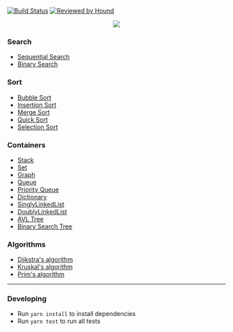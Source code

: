 [![Build Status](https://circleci.com/gh/soumyaveer/javascript-algorithms.svg?style=svg)](https://circleci.com/gh/soumyaveer/javascript-algorithms)
[![Reviewed by Hound](https://img.shields.io/badge/Reviewed_by-Hound-8E64B0.svg)](https://houndci.com)

<p align="center">
<img src="https://user-images.githubusercontent.com/10948236/50503457-fb6b0380-0a1b-11e9-8cb5-3c3589bf0735.png">
</p>

### Search

* [Sequential Search](https://github.com/soumyaveer/javascript-algorithms/blob/master/src/algorithms/searching/SequentialSearch.js)
* [Binary Search](https://github.com/soumyaveer/javascript-algorithms/blob/master/src/algorithms/searching/BinarySearch.js)

### Sort

* [Bubble Sort](https://github.com/soumyaveer/javascript-algorithms/blob/master/src/algorithms/sorting/BubbleSort.js)
* [Insertion Sort](https://github.com/soumyaveer/javascript-algorithms/blob/master/src/algorithms/sorting/InsertionSort.js)
* [Merge Sort](https://github.com/soumyaveer/javascript-algorithms/blob/master/src/algorithms/sorting/MergeSort.js)
* [Quick Sort](https://github.com/soumyaveer/javascript-algorithms/blob/master/src/algorithms/sorting/QuickSort.js)
* [Selection Sort](https://github.com/soumyaveer/javascript-algorithms/blob/master/src/algorithms/sorting/SelectionSort.js)

### Containers

* [Stack](https://github.com/soumyaveer/javascript-algorithms/blob/master/src/containers/Stack.js)
* [Set](https://github.com/soumyaveer/javascript-algorithms/blob/master/src/containers/Set.js)
* [Graph](https://github.com/soumyaveer/javascript-algorithms/blob/master/src/containers/Graph.js)
* [Queue](https://github.com/soumyaveer/javascript-algorithms/blob/master/src/containers/queues/Queue.js)
* [Priority Queue](https://github.com/soumyaveer/javascript-algorithms/blob/master/src/containers/queues/PriorityQueue.js)
* [Dictionary](https://github.com/soumyaveer/javascript-algorithms/blob/master/src/containers/Dictionary.js)
* [SinglyLinkedList](https://github.com/soumyaveer/javascript-algorithms/blob/master/src/containers/linked-lists/SinglyLinkedList.js)
* [DoublyLinkedList](https://github.com/soumyaveer/javascript-algorithms/blob/master/src/containers/linked-lists/DoublyLinkedList.js)
* [AVL Tree](https://github.com/soumyaveer/javascript-algorithms/blob/master/src/containers/trees/AVLTree.js)
* [Binary Search Tree](https://github.com/soumyaveer/javascript-algorithms/blob/master/src/containers/trees/BinarySearchTree.js)

### Algorithms

* [Dijkstra's algorithm](https://github.com/soumyaveer/javascript-algorithms/blob/master/src/algorithms/graphs/Dijkstras.js)
* [Kruskal's algorithm](https://github.com/soumyaveer/javascript-algorithms/blob/master/src/algorithms/graphs/Kruskals.js)
* [Prim's algorithm](https://github.com/soumyaveer/javascript-algorithms/blob/master/src/algorithms/graphs/Prims.js)

---

### Developing

* Run `yarn install` to install dependencies
* Run `yarn test` to run all tests
